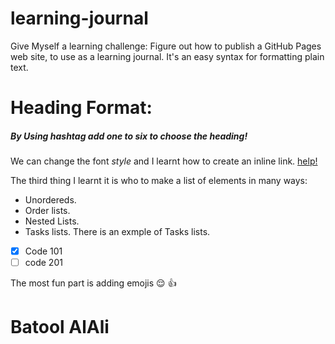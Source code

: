 # learning-journal
Give Myself a learning challenge: Figure out how to publish a GitHub Pages web site, to use as a learning journal.
It's an easy syntax for formatting plain text. 
# Heading Format:
##### By Using hashtag add one to six to choose the heading!
We can change the font *style* and I learnt how to create an inline link. [help!](https://help.github.com/en/github/writing-on-github/basic-writing-and-formatting-syntax#headings)

The third thing I learnt it is who to make a list of elements in many ways:
- Unordereds.
- Order lists.
- Nested Lists.
- Tasks lists.
There is an exmple of Tasks lists.
- [x] Code 101
- [ ] code 201

The most fun part is adding emojis :relieved: :thumbsup:


# Batool AlAli
